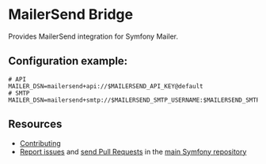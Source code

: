 MailerSend Bridge
===============

Provides MailerSend integration for Symfony Mailer.

## Configuration example:

```env
# API
MAILER_DSN=mailersend+api://$MAILERSEND_API_KEY@default
# SMTP
MAILER_DSN=mailersend+smtp://$MAILERSEND_SMTP_USERNAME:$MAILERSEND_SMTP_PASSWORD@default
```

Resources
---------

* [Contributing](https://symfony.com/doc/current/contributing/index.html)
* [Report issues](https://github.com/symfony/symfony/issues) and
  [send Pull Requests](https://github.com/symfony/symfony/pulls)
  in the [main Symfony repository](https://github.com/symfony/symfony)
